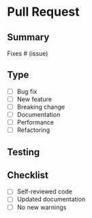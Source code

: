# Pull Request

## Summary
<!-- Brief description of changes and the issue being addressed -->
Fixes # (issue)

## Type
- [ ] Bug fix
- [ ] New feature
- [ ] Breaking change
- [ ] Documentation
- [ ] Performance
- [ ] Refactoring

## Testing
<!-- How were changes verified? -->

## Checklist
- [ ] Self-reviewed code
- [ ] Updated documentation
- [ ] No new warnings
